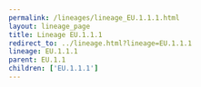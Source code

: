 ```yaml
---
permalink: /lineages/lineage_EU.1.1.1.html
layout: lineage_page
title: Lineage EU.1.1.1
redirect_to: ../lineage.html?lineage=EU.1.1.1
lineage: EU.1.1.1
parent: EU.1.1
children: ['EU.1.1.1']
---
```

